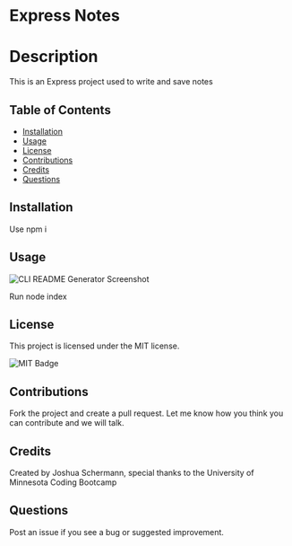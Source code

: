 # Express Notes

# Description

This is an Express project used to write and save notes

## Table of Contents

- [Installation](#installation)
- [Usage](#usage)
- [License](#license)
- [Contributions](#contributions)
- [Credits](#credits)
- [Questions](#questions)

## Installation

Use npm i 

## Usage
![CLI README Generator Screenshot](./images/screenshot.png)

Run node index

## License

This project is licensed under the MIT license.

![MIT Badge](https://img.shields.io/npm/l/f)

## Contributions

Fork the project and create a pull request. Let me know how you think you can contribute and we will talk.

## Credits

Created by Joshua Schermann, special thanks to the University of Minnesota Coding Bootcamp

## Questions

Post an issue if you see a bug or suggested improvement.
